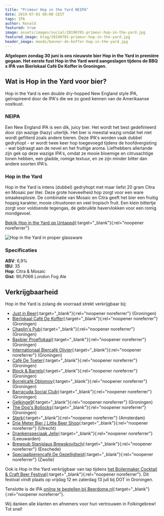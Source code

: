 ```yaml
---
title: "Primeur Hop in the Yard NEIPA"
date: 2019-07-01 08:00 CEST
tags: IPA
author: Ronald
featured: true
image: assets/images/social/20190701-primeur-hop-in-the-yard.jpg
featured_image: blog/20190701-primeur-hop-in-the-yard.jpg
header_image: moods/banner-de-koffer-hop-in-the-yard.jpg
---
```


__Afgelopen zondag 30 juni is ons nieuwste bier Hop in the Yard in première gegaan. Het eerste fust Hop in the Yard werd aangeslagen tijdens de BBQ x IPA van Bierlokaal Café De Koffer in Groningen.__

## Wat is Hop in the Yard voor bier?

Hop in the Yard is een double dry-hopped New England style IPA, geïnspireerd door de IPA's die we zo goed kennen van de Amerikaanse oostkust.

### NEIPA

Een New England IPA is een dik, juicy bier. Het wordt het best gedefinieerd door zijn wazige (hazy) uiterlijk. Het bier is meestal wazig omdat het niet wordt gefilterd zoals andere bieren. Deze IPA's worden vaak dubbel gedryhopt - er wordt twee keer hop toegevoegd tijdens de hoofdvergisting - wat bijdraagt aan de nevel en het fruitige aroma. Liefhebbers allerlande zijn gek op deze wazige IPA's, omdat ze mooie bloemige en citrusachtige tonen hebben, een gladde, romige textuur, en ze zijn minder bitter dan andere soorten IPA's.

### Hop in the Yard

Hop in the Yard is intens (dubbel) gedryhopt met maar liefst 20 gram Citra en Mosaic per liter. Deze grote hoeveelheid hop zorgt voor een ware smaakexplosie. De combinatie van Mosaic en Citra geeft het bier een fruitig hoppig karakter, mooie citrustonen en veel tropisch fruit. Een klein bittertje zorgt voor voldoende tegengas, de gebruikte havervlokken voor een romig mondgevoel.

[Bekijk Hop in the Yard op Untappd](https://untappd.com/b/folkingebrew-hop-in-the-yard/3301954){:target="_blank"}{:rel="noopener noreferrer"}

![Hop in the Yard in proper glassware](/assets/images/blog/20190701-proper-glassware.jpg)

### Specificaties

__ABV__: 6,9%<br>
__IBU__: 35<br>
__Hop__: Citra & Mosaic<br>
__Gist__: WLP066 London Fog Ale

## Verkrijgbaarheid

Hop in the Yard is zolang de voorraad strekt verkrijgbaar bij:

- [Just in Beer](https://www.justinbeer.nl){:target="_blank"}{:rel="noopener noreferrer"} (Groningen)
- [Bierlokaal Café De Koffer](https://dekoffer.nl/){:target="_blank"}{:rel="noopener noreferrer"} (Groningen)
- [Chaplin's Pub](https://www.chaplinspub.nl/){:target="_blank"}{:rel="noopener noreferrer"} (Groningen)
- [Baxbier Proeflokaal](https://www.baxbier.com/proeflokaal/){:target="_blank"}{:rel="noopener noreferrer"} (Groningen)
- [Internationaal Biercafé Olivier](https://www.facebook.com/oliviergroningen/){:target="_blank"}{:rel="noopener noreferrer"} (Groningen)
- [Café De Toeter](https://www.cafedetoeter.nl/){:target="_blank"}{:rel="noopener noreferrer"} (Groningen)
- [Block & Barrels](https://blockandbarrels.nl/){:target="_blank"}{:rel="noopener noreferrer"} (Groningen)
- [Borrelcafé Oblomov](https://oblomovgroningen.nl/){:target="_blank"}{:rel="noopener noreferrer"} (Groningen)
- [Barracuda Social Club](https://barracuda-bar.nl/){:target="_blank"}{:rel="noopener noreferrer"} (Groningen)
- [Gelkinge9](https://www.facebook.com/gelkinge9/){:target="_blank"}{:rel="noopener noreferrer"} (Groningen)
- [The Dog's Bollocks](https://www.thedogsbollocks.nl/){:target="_blank"}{:rel="noopener noreferrer"} (Groningen)
- [Sterk](https://www.sterk.amsterdam/){:target="_blank"}{:rel="noopener noreferrer"} (Amsterdam)
- [Drie Meter Bier / Little Beer Shop](https://www.littlebeershop.nl/){:target="_blank"}{:rel="noopener noreferrer"} (Utrecht)
- [Drankenspeciaak Jelle](https://www.drankenspeciaalzaakjelle.nl/){:target="_blank"}{:rel="noopener noreferrer"} (Leeuwarden)
- [Brewpub Stanislaus Brewskovitsch](https://www.stanislausbrewskovitch.nl/brewpub/){:target="_blank"}{:rel="noopener noreferrer"} (Enschede)
- [Speciaalbierencafé De Gezelligheid](https://www.cafedegezelligheid.nl/){:target="_blank"}{:rel="noopener noreferrer"} (Zwolle)

Ook is Hop in the Yard verkrijgbaar van tap tijdens [het Boilermaker Cocktail & Craft Beer Festival](https://www.facebook.com/Cocktail-Craft-Beer-Festival-265381274009234/){:target="_blank"}{:rel="noopener noreferrer"}. Dit festival vindt plaats op vrijdag 12 en zaterdag 13 juli bij DOT in Groningen.

Tenslotte is de IPA [online te bestellen bij Beerdome.nl](https://www.beerdome.nl){:target="_blank"}{:rel="noopener noreferrer"}.

Wij danken alle klanten en afnemers voor hun vertrouwen in Folkingebrew! Tot snel!
